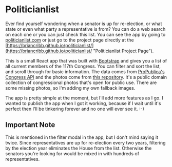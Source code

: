 # Politicianlist
Ever find yourself wondering when a senator is up for re-election, or what state or even what party a representative is from? You can do a web search on each one or you can just check this list. You can see the app by going to [politicianlist.com](http://politicianlist.com/ "Politicianlist") or just go to the project page directly at the [https://briancribb.github.io/politicianlist/](https://briancribb.github.io/politicianlist/ "Politicianlist Project Page").

This is a small React app that was built with [Bootstrap](https://getbootstrap.com/ "Bootstrap") and gives you a list of all current members of the 117th Congress. You can filter and sort the list, and scroll through for basic information. The data comes from [ProPublica's Congress API](https://projects.propublica.org/api-docs/congress-api/ "ProPublica's Congress API") and the photos come from [this repository](https://github.com/unitedstates/images/ "Open source images of members of Congress"). It's a public domain collection of congressional photos that's open for public use. There are some missing photos, so I'm adding my own fallback images.

The app is pretty simple at the moment, but I'll add more features as I go. I wanted to publish the app when I got it working, because if I wait until it's perfect then I'll be tinkering forever and no one will ever see it.   :-)

## Important Note
This is mentioned in the filter modal in the app, but I don't mind saying it twice. Since representatives are up for re-election every two years, filtering by the election year eliminates the House from the list. Otherwise the senators you're looking for would be mixed in with hundreds of representatives.
